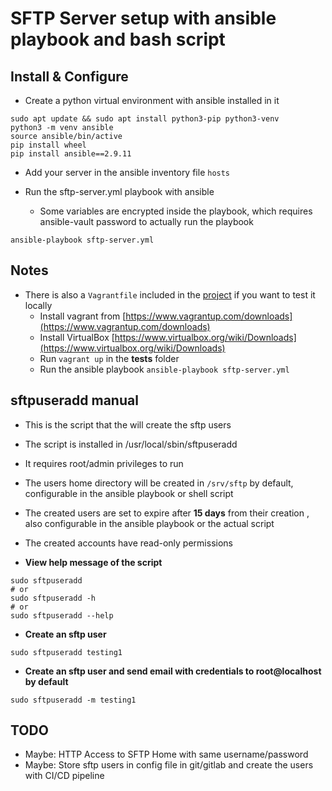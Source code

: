 # SFTP Server setup with ansible playbook and bash script

## Install & Configure

- Create a python virtual environment with ansible installed in it

```shell
sudo apt update && sudo apt install python3-pip python3-venv
python3 -m venv ansible
source ansible/bin/active
pip install wheel
pip install ansible==2.9.11
```

- Add your server in the ansible inventory file `hosts`

- Run the sftp-server.yml playbook with ansible
  - Some variables are encrypted inside the playbook, which requires ansible-vault password to actually run the playbook

```shell
ansible-playbook sftp-server.yml
```

## Notes

- There is also a `Vagrantfile` included in the [project](tests/Vagrantfile) if you want to test it locally
  - Install vagrant from [https://www.vagrantup.com/downloads](https://www.vagrantup.com/downloads)
  - Install VirtualBox [https://www.virtualbox.org/wiki/Downloads](https://www.virtualbox.org/wiki/Downloads)
  - Run `vagrant up` in the **tests** folder
  - Run the ansible playbook `ansible-playbook sftp-server.yml`

## sftpuseradd manual

- This is the script that the will create the sftp users
- The script is installed in /usr/local/sbin/sftpuseradd
- It requires root/admin privileges to run
- The users home directory will be created in `/srv/sftp` by default,  configurable in the ansible playbook or shell script
- The created users are set to expire after **15 days** from their creation , also configurable in the ansible playbook or the actual script
- The created accounts have read-only permissions

- **View help message of the script**

```shell
sudo sftpuseradd
# or
sudo sftpuseradd -h
# or
sudo sftpuseradd --help
```

- **Create an sftp user**

```shell
sudo sftpuseradd testing1
```

- **Create an sftp user and send email with credentials to root@localhost by default**

```shell
sudo sftpuseradd -m testing1
```

## TODO

- Maybe: HTTP Access to SFTP Home with same username/password
- Maybe: Store sftp users in config file in git/gitlab and create the users with CI/CD pipeline
